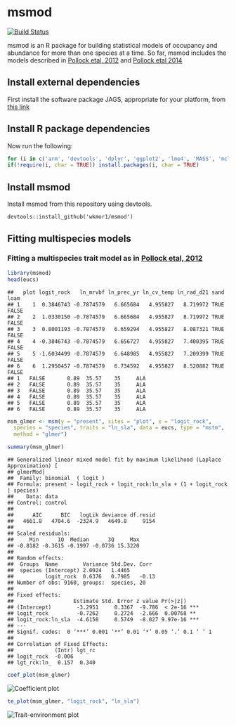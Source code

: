# msmod

[![Build Status](https://travis-ci.org/wkmor1/msmod.svg?branch=master)](https://travis-ci.org/wkmor1/msmod)

msmod is an R package for building statistical models of occupancy and abundance for more than one species at a time. So far, msmod includes the models described in
[Pollock etal, 2012](http://onlinelibrary.wiley.com/doi/10.1111/j.1600-0587.2011.07085.x/abstract) and [Pollock etal 2014](http://onlinelibrary.wiley.com/doi/10.1111/2041-210X.12180/full)

## Install external dependencies
First install the software package JAGS, appropriate for your platform, from [this link](http://sourceforge.net/projects/mcmc-jags/files/JAGS/4.x/) 

## Install R package dependencies
Now run the following:
```R
for (i in c('arm', 'devtools', 'dplyr', 'ggplot2', 'lme4', 'MASS', 'mclust', 'R2jags', 'rstan'))
if(!require(i, char = TRUE)) install.packages(i, char = TRUE)
```
## Install msmod

Install msmod from this repository using devtools.
```
devtools::install_github('wkmor1/msmod')
```
## Fitting multispecies models 

### Fitting a multispecies trait model as in [Pollock etal, 2012](http://onlinelibrary.wiley.com/doi/10.1111/j.1600-0587.2011.07085.x/abstract)
```R
library(msmod)
head(eucs)
```
```
##   plot logit_rock   ln_mrvbf ln_prec_yr ln_cv_temp ln_rad_d21 sand  loam
## 1    1  0.3846743 -0.7874579   6.665684   4.955827   8.719972 TRUE FALSE
## 2    2  1.0330150 -0.7874579   6.665684   4.955827   8.719972 TRUE FALSE
## 3    3  0.8001193 -0.7874579   6.659294   4.955827   8.087321 TRUE FALSE
## 4    4 -0.3846743 -0.7874579   6.656727   4.955827   7.400395 TRUE FALSE
## 5    5 -1.6034499 -0.7874579   6.648985   4.955827   7.209399 TRUE FALSE
## 6    6  1.2950457 -0.7874579   6.734592   4.955827   8.520882 TRUE FALSE
## 1   FALSE       0.89  35.57    35     ALA
## 2   FALSE       0.89  35.57    35     ALA
## 3   FALSE       0.89  35.57    35     ALA
## 4   FALSE       0.89  35.57    35     ALA
## 5   FALSE       0.89  35.57    35     ALA
## 6   FALSE       0.89  35.57    35     ALA
```
```R
msm_glmer <- msm(y = "present", sites = "plot", x = "logit_rock",
  species = "species", traits = "ln_sla", data = eucs, type = "mstm",
  method = "glmer")

summary(msm_glmer)
```
```
## Generalized linear mixed model fit by maximum likelihood (Laplace Approximation) [
## glmerMod]
##  Family: binomial  ( logit )
## Formula: present ~ logit_rock + logit_rock:ln_sla + (1 + logit_rock | species)
##    Data: data
## Control: control
## 
##      AIC      BIC   logLik deviance df.resid 
##   4661.8   4704.6  -2324.9   4649.8     9154 
## 
## Scaled residuals: 
##     Min      1Q  Median      3Q     Max 
## -0.8182 -0.3615 -0.1997 -0.0736 15.3220 
## 
## Random effects:
##  Groups  Name        Variance Std.Dev. Corr 
##  species (Intercept) 2.0924   1.4465        
##          logit_rock  0.6376   0.7985   -0.13
## Number of obs: 9160, groups:  species, 20
## 
## Fixed effects:
##                   Estimate Std. Error z value Pr(>|z|)    
## (Intercept)        -3.2951     0.3367  -9.786  < 2e-16 ***
## logit_rock         -0.7262     0.2724  -2.666  0.00768 ** 
## logit_rock:ln_sla  -4.6150     0.5749  -8.027 9.97e-16 ***
## ---
## Signif. codes:  0 ‘***’ 0.001 ‘**’ 0.01 ‘*’ 0.05 ‘.’ 0.1 ‘ ’ 1
## 
## Correlation of Fixed Effects:
##             (Intr) lgt_rc
## logit_rock  -0.006       
## lgt_rck:ln_  0.157  0.340
```
```R
coef_plot(msm_glmer)
```
![Coefficient plot](https://raw.githubusercontent.com/wkmor1/msmod/gh-pages/index_files/figure-slidy/coef_plot.png)
```R
te_plot(msm_glmer, "logit_rock", "ln_sla")
```
![Trait-environment plot](https://raw.githubusercontent.com/wkmor1/msmod/gh-pages/index_files/figure-slidy/te_plot.png)
